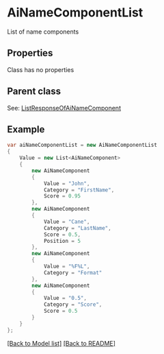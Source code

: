 # AiNameComponentList
List of name components             

## Properties
Class has no properties

## Parent class

See: [ListResponseOfAiNameComponent](ListResponseOfAiNameComponent.md)

## Example
```csharp
var aiNameComponentList = new AiNameComponentList
{
    Value = new List<AiNameComponent>
    {
        new AiNameComponent
        {
            Value = "John",
            Category = "FirstName",
            Score = 0.95
        },
        new AiNameComponent
        {
            Value = "Cane",
            Category = "LastName",
            Score = 0.5,
            Position = 5
        },
        new AiNameComponent
        {
            Value = "%F%L",
            Category = "Format"
        },
        new AiNameComponent
        {
            Value = "0.5",
            Category = "Score",
            Score = 0.5
        }
    }
};
```

[[Back to Model list]](Models.md) [[Back to README]](README.md)

